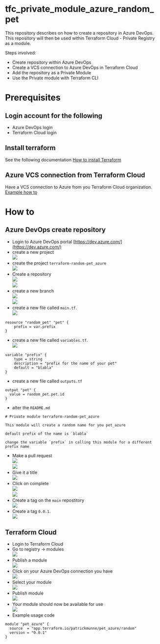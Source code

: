 # tfc_private_module_azure_random_pet

This repository describes on how to create a repository in Azure DevOps. This repository will then be used within Terraform Cloud - Private Registry as a module. 

Steps involved:
- Create repository within Azure DevOps
- Create a VCS connection to Azure DevOps in Terraform Cloud
- Add the repository as a Private Module
- Use the Private module with Terraform CLI

# Prerequisites

## Login account for the following 
- Azure DevOps login
- Terraform Cloud login

## Install terraform  
See the following documentation [How to install Terraform](https://learn.hashicorp.com/tutorials/terraform/install-cli)

## Azure VCS connection from Terraform Cloud
Have a VCS connection to Azure from you Terraform Cloud organization. [Example how to](https://github.com/munnep/tfc_azure_vcs_connection/blob/main/README.md#create-a-vcs-provider-to-azure-devops)

# How to

## Azure DevOps create repository
- Login to Azure DevOps portal
[https://dev.azure.com/](https://dev.azure.com/)
- create a new project    
![](media/2022-03-28-11-34-25.png)  
- create the project `terraform-random-pet_azure`  
![](media/2022-03-28-11-40-17.png)  
- Create a repository    
![](media/2022-03-28-11-41-32.png)   
![](media/2022-03-28-11-41-41.png)  
- create a new branch    
![](media/2022-03-28-11-42-13.png)  
![](media/2022-03-28-11-42-43.png)  
- create a new file called `main.tf`.         
![](media/2022-03-28-11-43-49.png)  
```
resource "random_pet" "pet" {
    prefix = var.prefix
}
```
- create a new file called `variables.tf`.    
![](media/2022-03-28-11-45-11.png)  
```
variable "prefix" {
    type = string
    description = "prefix for the name of your pet"
    default = "blabla"
}
```
- create a new file called `outputs.tf`
```
output "pet" {
  value = random_pet.pet.id
}
```
- alter the `README.md`
```
# Private module terraform-random-pet_azure

This module will create a random name for you pet_azure

default prefix of the name is `blabla`

change the variable `prefix` in calling this module for a different prefix name
```
- Make a pull request    
![](media/2022-03-28-11-49-35.png)  
![](media/2022-03-28-11-49-49.png)  
- Give it a title   
![](media/2022-03-28-11-51-00.png)  
- Click on complete    
![](media/2022-03-28-11-51-30.png)    
![](media/2022-03-28-11-51-43.png)  
- Create a tag on the `main` repostitory      
![](media/2022-03-28-11-52-51.png)  
- Create a tag `0.0.1`.     
![](media/2022-03-28-11-53-40.png)  

## Terraform Cloud

- Login to Terraform Cloud
- Go to registry -> modules    
![](media/2022-03-28-11-55-35.png)  
- Publish a module      
![](media/2022-03-28-11-55-55.png)  
- Click on your Azure DevOps connection you have    
![](media/2022-03-28-11-56-27.png)  
- Select your module  
![](media/2022-03-28-11-56-50.png)  
- Publish module  
![](media/2022-03-28-11-57-11.png)  
- Your module should now be available for use    
![](media/2022-03-28-11-58-17.png)   
- Example usage code
```
module "pet_azure" {
  source  = "app.terraform.io/patrickmunne/pet_azure/random"
  version = "0.0.1"
}
```

